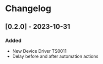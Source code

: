 # Changelog

## [0.2.0] - 2023-10-31

### Added

- New Device Driver TS0011
- Delay before and after automation actions
